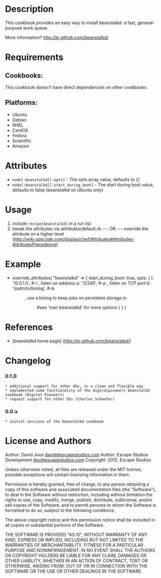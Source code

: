 Description
===========

This cookbook provides an easy way to install beanstalkd: a fast, general-purpose work queue.

More information?
http://kr.github.com/beanstalkd/

Requirements
============

## Cookbooks:

This cookbook doesn't have direct dependencies on other cookbooks.

## Platforms:

* Ubuntu
* Debian
* RHEL
* CentOS
* Fedora
* Scientific
* Amazon

Attributes
==========

* `node[:beanstalkd][:opts]` - The opts array value, defaults to {}
* `node[:beanstalkd][:start_during_boot]` - The start during boot value, defaults to false (beanstalkd on Ubuntu only)

Usage
=====

1) include `recipe[beanstalkd]` in a run list
2) tweak the attributes via attributes/default.rb
	--- OR ---
	override the attribute on a higher level (http://wiki.opscode.com/display/chef/Attributes#Attributes-AttributesPrecedence)

Example
=======

* override_attributes(
	"beanstalkd" => {
	    start_during_boot: true,
	    opts: {
	    	l: '10.0.1.5', #-l <addr>, listen on address <addr>
	        p: '12345', #-p <port>, listen on TCP port <port>
	        b: '/path/to/binlog', #-b <dir>, use a binlog to keep jobs on persistent storage in <dir>
	        #see 'man beanstalkd' for more options
	 	}
	}
)

References
==========

* [beanstalkd home page] (http://kr.github.com/beanstalkd/)

Changelog
=========

### 0.1.0
	* additional support for other OSs, in a clean and flexible way
	* implemented some functionality of the digitalpioneers beanstalkd cookbook (Digital Pioneers)
    * request support for other OSs (Charles Schaefer)

### 0.0.x
    * initial versions of the beanstalkd cookbook

License and Authors
===================

Author: David Joos <david@escapestudios.com>
Author: Escape Studios Development <dev@escapestudios.com>
Copyright: 2012, Escape Studios

Unless otherwise noted, all files are released under the MIT license,
possible exceptions will contain licensing information in them.

Permission is hereby granted, free of charge, to any person obtaining a copy
of this software and associated documentation files (the "Software"), to deal
in the Software without restriction, including without limitation the rights
to use, copy, modify, merge, publish, distribute, sublicense, and/or sell
copies of the Software, and to permit persons to whom the Software is
furnished to do so, subject to the following conditions:

The above copyright notice and this permission notice shall be included in
all copies or substantial portions of the Software.

THE SOFTWARE IS PROVIDED "AS IS", WITHOUT WARRANTY OF ANY KIND, EXPRESS OR
IMPLIED, INCLUDING BUT NOT LIMITED TO THE WARRANTIES OF MERCHANTABILITY,
FITNESS FOR A PARTICULAR PURPOSE AND NONINFRINGEMENT. IN NO EVENT SHALL THE
AUTHORS OR COPYRIGHT HOLDERS BE LIABLE FOR ANY CLAIM, DAMAGES OR OTHER
LIABILITY, WHETHER IN AN ACTION OF CONTRACT, TORT OR OTHERWISE, ARISING FROM,
OUT OF OR IN CONNECTION WITH THE SOFTWARE OR THE USE OR OTHER DEALINGS IN
THE SOFTWARE.